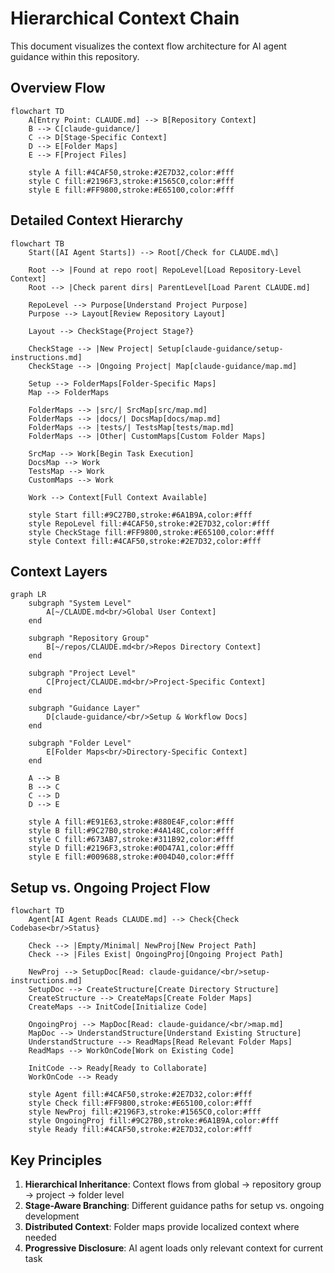 # Hierarchical Context Chain

This document visualizes the context flow architecture for AI agent guidance within this repository.

## Overview Flow

```mermaid
flowchart TD
    A[Entry Point: CLAUDE.md] --> B[Repository Context]
    B --> C[claude-guidance/]
    C --> D[Stage-Specific Context]
    D --> E[Folder Maps]
    E --> F[Project Files]

    style A fill:#4CAF50,stroke:#2E7D32,color:#fff
    style C fill:#2196F3,stroke:#1565C0,color:#fff
    style E fill:#FF9800,stroke:#E65100,color:#fff
```

## Detailed Context Hierarchy

```mermaid
flowchart TB
    Start([AI Agent Starts]) --> Root[/Check for CLAUDE.md\]

    Root --> |Found at repo root| RepoLevel[Load Repository-Level Context]
    Root --> |Check parent dirs| ParentLevel[Load Parent CLAUDE.md]

    RepoLevel --> Purpose[Understand Project Purpose]
    Purpose --> Layout[Review Repository Layout]

    Layout --> CheckStage{Project Stage?}

    CheckStage --> |New Project| Setup[claude-guidance/setup-instructions.md]
    CheckStage --> |Ongoing Project| Map[claude-guidance/map.md]

    Setup --> FolderMaps[Folder-Specific Maps]
    Map --> FolderMaps

    FolderMaps --> |src/| SrcMap[src/map.md]
    FolderMaps --> |docs/| DocsMap[docs/map.md]
    FolderMaps --> |tests/| TestsMap[tests/map.md]
    FolderMaps --> |Other| CustomMaps[Custom Folder Maps]

    SrcMap --> Work[Begin Task Execution]
    DocsMap --> Work
    TestsMap --> Work
    CustomMaps --> Work

    Work --> Context[Full Context Available]

    style Start fill:#9C27B0,stroke:#6A1B9A,color:#fff
    style RepoLevel fill:#4CAF50,stroke:#2E7D32,color:#fff
    style CheckStage fill:#FF9800,stroke:#E65100,color:#fff
    style Context fill:#4CAF50,stroke:#2E7D32,color:#fff
```

## Context Layers

```mermaid
graph LR
    subgraph "System Level"
        A[~/CLAUDE.md<br/>Global User Context]
    end

    subgraph "Repository Group"
        B[~/repos/CLAUDE.md<br/>Repos Directory Context]
    end

    subgraph "Project Level"
        C[Project/CLAUDE.md<br/>Project-Specific Context]
    end

    subgraph "Guidance Layer"
        D[claude-guidance/<br/>Setup & Workflow Docs]
    end

    subgraph "Folder Level"
        E[Folder Maps<br/>Directory-Specific Context]
    end

    A --> B
    B --> C
    C --> D
    D --> E

    style A fill:#E91E63,stroke:#880E4F,color:#fff
    style B fill:#9C27B0,stroke:#4A148C,color:#fff
    style C fill:#673AB7,stroke:#311B92,color:#fff
    style D fill:#2196F3,stroke:#0D47A1,color:#fff
    style E fill:#009688,stroke:#004D40,color:#fff
```

## Setup vs. Ongoing Project Flow

```mermaid
flowchart TD
    Agent[AI Agent Reads CLAUDE.md] --> Check{Check Codebase<br/>Status}

    Check --> |Empty/Minimal| NewProj[New Project Path]
    Check --> |Files Exist| OngoingProj[Ongoing Project Path]

    NewProj --> SetupDoc[Read: claude-guidance/<br/>setup-instructions.md]
    SetupDoc --> CreateStructure[Create Directory Structure]
    CreateStructure --> CreateMaps[Create Folder Maps]
    CreateMaps --> InitCode[Initialize Code]

    OngoingProj --> MapDoc[Read: claude-guidance/<br/>map.md]
    MapDoc --> UnderstandStructure[Understand Existing Structure]
    UnderstandStructure --> ReadMaps[Read Relevant Folder Maps]
    ReadMaps --> WorkOnCode[Work on Existing Code]

    InitCode --> Ready[Ready to Collaborate]
    WorkOnCode --> Ready

    style Agent fill:#4CAF50,stroke:#2E7D32,color:#fff
    style Check fill:#FF9800,stroke:#E65100,color:#fff
    style NewProj fill:#2196F3,stroke:#1565C0,color:#fff
    style OngoingProj fill:#9C27B0,stroke:#6A1B9A,color:#fff
    style Ready fill:#4CAF50,stroke:#2E7D32,color:#fff
```

## Key Principles

1. **Hierarchical Inheritance**: Context flows from global → repository group → project → folder level
2. **Stage-Aware Branching**: Different guidance paths for setup vs. ongoing development
3. **Distributed Context**: Folder maps provide localized context where needed
4. **Progressive Disclosure**: AI agent loads only relevant context for current task